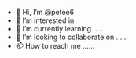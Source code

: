 - 👋 Hi, I’m @petee6 
- 👀 I’m interested in 
- 🌱 I’m currently learning .....
- 💞️ I’m looking to collaborate on ......
- 📫 How to reach me ......

<!---
petee6/petee6 is a ✨ special ✨ repository because its `README.md` (this file) appears on your GitHub profile.
You can click the Preview link to take a look at your changes.
--->
